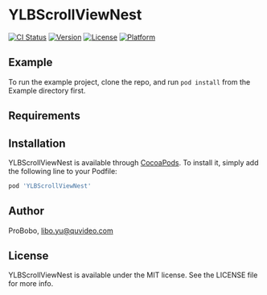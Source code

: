 # YLBScrollViewNest

[![CI Status](https://img.shields.io/travis/ProBobo/YLBScrollViewNest.svg?style=flat)](https://travis-ci.org/ProBobo/YLBScrollViewNest)
[![Version](https://img.shields.io/cocoapods/v/YLBScrollViewNest.svg?style=flat)](https://cocoapods.org/pods/YLBScrollViewNest)
[![License](https://img.shields.io/cocoapods/l/YLBScrollViewNest.svg?style=flat)](https://cocoapods.org/pods/YLBScrollViewNest)
[![Platform](https://img.shields.io/cocoapods/p/YLBScrollViewNest.svg?style=flat)](https://cocoapods.org/pods/YLBScrollViewNest)

## Example

To run the example project, clone the repo, and run `pod install` from the Example directory first.

## Requirements

## Installation

YLBScrollViewNest is available through [CocoaPods](https://cocoapods.org). To install
it, simply add the following line to your Podfile:

```ruby
pod 'YLBScrollViewNest'
```

## Author

ProBobo, libo.yu@quvideo.com

## License

YLBScrollViewNest is available under the MIT license. See the LICENSE file for more info.
